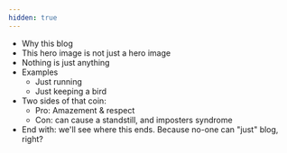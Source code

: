 ```yaml
---
hidden: true
---
```


* Why this blog
* This hero image is not just a hero image
* Nothing is just anything
* Examples
  * Just running
  * Just keeping a bird
* Two sides of that coin: 
  * Pro: Amazement & respect
  * Con: can cause a standstill, and imposters syndrome
* End with: we'll see where this ends. Because no-one can "just" blog, right? 
